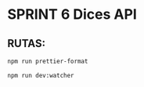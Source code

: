 # SPRINT 6 Dices API

RUTAS:
---





```sh
npm run prettier-format
```


```sh
npm run dev:watcher
```
